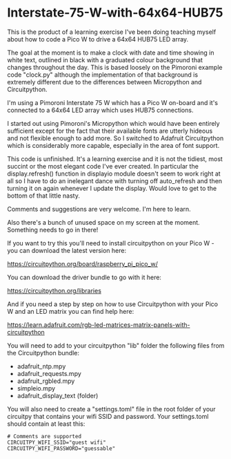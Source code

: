 # Interstate-75-W-with-64x64-HUB75

This is the product of a learning exercise I've been doing teaching myself about how to code a Pico W to drive a 64x64 HUB75 LED array.

The goal at the moment is to make a clock with date and time showing in white text, outlined in black with a graduated colour background that changes throughout the day. This is based loosely on the Pimoroni example code "clock.py" although the implementation of that background is extremely different due to the differences between Micropython and Circuitpython.

I'm using a Pimoroni Interstate 75 W which has a Pico W on-board and it's connected to a 64x64 LED array which uses HUB75 connections. 

I started out using Pimoroni's Micropython which would have been entirely sufficient except for the fact that their available fonts are utterly hideous and not flexible enough to add more. So I switched to Adafruit Circuitpython which is considerably more capable, especially in the area of font support. 

This code is unfinished. It's a learning exercise and it is not the tidiest, most succint or the most elegant code I've ever created. In particular the display.refresh() function in displayio module doesn't seem to work right at all so I have to do an inelegant dance with turning off auto_refresh and then turning it on again whenever I update the display. Would love to get to the bottom of that little nasty.

Comments and suggestions are very welcome. I'm here to learn.

Also there's a bunch of unused space on my screen at the moment. Something needs to go in there!

If you want to try this you'll need to install circuitpython on your Pico W - you can download the latest version here:

https://circuitpython.org/board/raspberry_pi_pico_w/

You can download the driver bundle to go with it here:

https://circuitpython.org/libraries

And if you need a step by step on how to use Circuitpython with your Pico W and an LED matrix you can find help here:

https://learn.adafruit.com/rgb-led-matrices-matrix-panels-with-circuitpython

You will need to add to your circuitpython "lib" folder the following files from the Circuitpython bundle:

- adafruit_ntp.mpy
- adafruit_requests.mpy
- adafruit_rgbled.mpy
- simpleio.mpy
- adafruit_display_text (folder)

You will also need to create a "settings.toml" file in the root folder of your circuitpy that contains your wifi SSID and password. Your settings.toml should contain at least this:

```
# Comments are supported
CIRCUITPY_WIFI_SSID="guest wifi"
CIRCUITPY_WIFI_PASSWORD="guessable"
```

